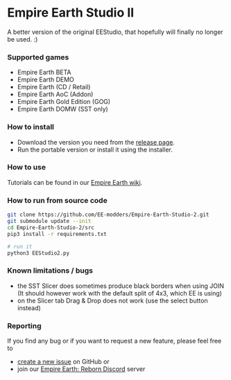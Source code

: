 # Empire Earth Studio II

A better version of the original EEStudio, that hopefully will finally no longer be used. :)

### Supported games

- Empire Earth BETA
- Empire Earth DEMO
- Empire Earth (CD / Retail)
- Empire Earth AoC (Addon)
- Empire Earth Gold Edition (GOG)
- Empire Earth DOMW (SST only)

### How to install

- Download the version you need from the [release page](https://github.com/EE-modders/Empire-Earth-Studio-2/releases).
- Run the portable version or install it using the installer.

### How to use

Tutorials can be found in our [Empire Earth wiki](https://github.com/EE-modders/Empire-Earth-toolbox/wiki).

### How to run from source code

```bash
git clone https://github.com/EE-modders/Empire-Earth-Studio-2.git
git submodule update --init
cd Empire-Earth-Studio-2/src
pip3 install -r requirements.txt

# run it
python3 EEStudio2.py
```

### Known limitations / bugs

- the SST Slicer does sometimes produce black borders when using JOIN
  (It should however work with the default split of 4x3, which EE is using)
- on the Slicer tab Drag & Drop does not work (use the select button instead)

### Reporting

If you find any bug or if you want to request a new feature, please feel free to

- [create a new issue](https://github.com/EE-modders/Empire-Earth-Studio-2/issues) on GitHub or
- join our [Empire Earth: Reborn Discord](https://discord.gg/BjUXbFB) server
